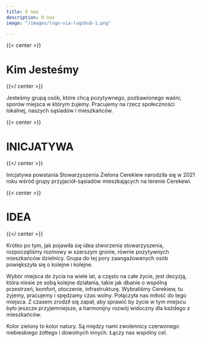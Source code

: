 ```yaml
---
title: O nas
description: O nas
image: "/images/logo-via-logohub-1.png"

---
```

{{< center >}}

# Kim Jesteśmy

{{</ center >}}

Jesteśmy grupą osób, które chcą  pozytywnego, pozbawionego waśni, sporów miejsca w którym żujemy. Pracujemy na rzecz społeczności lokalnej, naszych sąsiadów i mieszkańców.

{{< center >}}

# **INICJATYWA**

{{</ center >}}

Inicjatywa powstania Stowarzyszenia Zielona Cerekiew narodziła się w 2021 roku wśród grupy przyjaciół-sąsiadów mieszkających na terenie Cerekewi.

{{< center >}}

# **IDEA**

{{</ center >}}

Krótko po tym, jak pojawiła się idea stworzenia stowarzyszenia, rozpoczęliśmy rozmowy w szerszym gronie, równie pozytywnych mieszkańców dzielnicy. Grupa do tej pory zaangażowanych osób powiększyła się o kolejne i kolejne.

Wybór miejsca do życia na wiele lat, a często na całe życie, jest decyzją, która niesie ze sobą kolejne działania, takie jak dbanie o wspólną przestrzeń, komfort, otoczenie, infrastrukturę. Wybraliśmy Cerekiew, tu żyjemy, pracujemy i spędzamy czas wolny. Połączyła nas miłość do tego miejsca. Z czasem zrodził się zapał, aby sprawić by życie w tym miejscu było jeszcze przyjemniejsze, a harmonijny rozwój widoczny dla każdego z mieszkańców.

Kolor zielony to kolor natury. Są między nami zwolennicy czerwonego niebieskiego żółtego i dowolnych innych. Łączy nas wspólny cel.